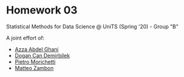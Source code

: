 # Homework 03

Statistical Methods for Data Science @ UniTS (Spring '20) - Group "B"

A joint effort of:  
- [Azza Abdel Ghani](https://github.com/AzzaAbdelGhani)
- [Dogan Can Demirbilek](https://github.com/demirbilek95)  
- [Pietro Morichetti](https://github.com/wilsonjefferson)
- [Matteo Zambon](https://github.com/MatteoZambon)  

